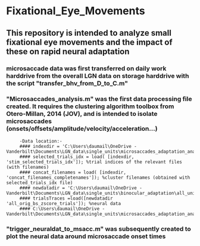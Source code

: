 # Fixational_Eye_Movements
## This repository is intended to analyze small fixational eye movements and the impact of these on rapid neural adaptation
### microsaccade data was first transferred on daily work harddrive from the overall LGN data on storage harddrive with the script "transfer_bhv_from_D_to_C.m"
### "Microsaccades_analysis.m" was the first data processing file created. It requires the clustering algorithm toolbox from Otero-Millan, 2014 (JOV), and is intended to isolate microsaccades (onsets/offsets/amplitude/velocity/acceleration...)
         -Data location:-
         #### indexdir = 'C:\Users\daumail\OneDrive - Vanderbilt\Documents\LGN_data\single_units\microsaccades_adaptation_analysis\analysis\';
         #### selected_trials_idx = load( [indexdir, 'stim_selected_trials_idx']); %trial indices of the relevant files (with filenames)
         #### concat_filenames = load( [indexdir, 'concat_filenames_completenames']); %cluster filenames (obtained with selected_trials_idx file)
         #### newdatadir = 'C:\Users\daumail\OneDrive - Vanderbilt\Documents\LGN_data\single_units\binocular_adaptation\all_units\';
         #### trialsTraces =load([newdatadir 'all_orig_bs_zscore_trials']); %neural data
         #### C:\Users\daumail\OneDrive - Vanderbilt\Documents\LGN_data\single_units\microsaccades_adaptation_analysis\concat2_bhv_selected_units\',cluster,'\');
 
        


### "trigger_neuraldat_to_msacc.m" was subsequently created to plot the neural data around microsaccade onset times 
